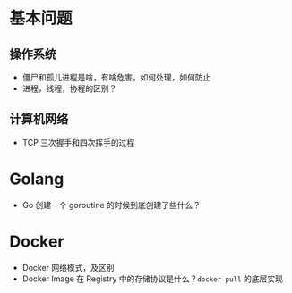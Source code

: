 
# 基本问题
## 操作系统
- 僵尸和孤儿进程是啥，有啥危害，如何处理，如何防止
- 进程，线程，协程的区别？

## 计算机网络
- TCP 三次握手和四次挥手的过程

# Golang
- Go 创建一个 goroutine 的时候到底创建了些什么？

# Docker
- Docker 网络模式，及区别
- Docker Image 在 Registry 中的存储协议是什么？`docker pull` 的底层实现
